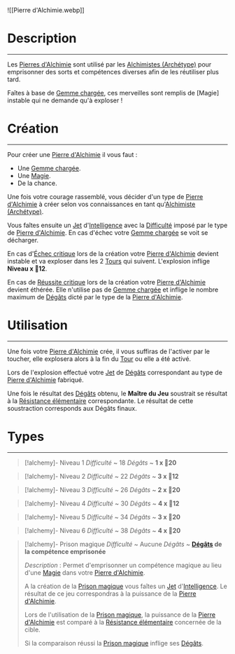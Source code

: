 ![[Pierre d'Alchimie.webp]]
# Description
---
Les [Pierres d'Alchimie]() sont utilisé par les [Alchimistes (Archétype)]() pour emprisonner des sorts et compétences diverses afin de les réutiliser plus tard.

Faîtes à base de [Gemme chargée](), ces merveilles sont remplis de [Magie] instable qui ne demande qu'à exploser !

# Création
---
Pour créer une [Pierre d'Alchimie]() il vous faut :
- Une [Gemme chargée]().
- Une [Magie]().
- De la chance.

Une fois votre courage rassemblé, vous décider d'un type de [Pierre d'Alchimie]() à créer selon vos connaissances en tant qu'[Alchimiste (Archétype)](=).

Vous faîtes ensuite un [Jet]() d'[Intelligence]() avec la [Difficulté]() imposé par le type de [Pierre d'Alchimie](). En cas d'échec votre [Gemme chargée]() se voit se décharger.

En cas d'[Échec critique]() lors de la création votre [Pierre d'Alchimie]() devient instable et va exploser dans les 2 [Tours]() qui suivent. L'explosion inflige **Niveau x 🎲12**.

En cas de [Réussite critique]() lors de la création votre [Pierre d'Alchimie]() devient éthérée. Elle n'utilise pas de [Gemme chargée]() et inflige le nombre maximum de [Dégâts]() dicté par le type de la [Pierre d'Alchimie]().

# Utilisation
---
Une fois votre [Pierre d'Alchimie]() crée, il vous suffiras de l'activer par le toucher, elle explosera alors à la fin du [Tour]() ou elle a été activé.

Lors de l'explosion effectué votre [Jet]() de [Dégâts]() correspondant au type de [Pierre d'Alchimie]() fabriqué.

Une fois le résultat des [Dégâts]() obtenu, le **Maître du Jeu** soustrait se résultat à la [Résistance élémentaire]() correspondante. Le résultat de cette soustraction corresponds aux Dégâts finaux.

# Types
---
>[!alchemy]- Niveau 1
>*Difficulté* ~ 18
>*Dégâts* ~ **1 x 🎲20**

>[!alchemy]- Niveau 2
>*Difficulté* ~ 22
>*Dégâts* ~ **3 x 🎲12**

>[!alchemy]- Niveau 3
>*Difficulté* ~ 26
>*Dégâts* ~ **2 x 🎲20**

>[!alchemy]- Niveau 4
>*Difficulté* ~ 30
>*Dégâts* ~ **4 x 🎲12**

>[!alchemy]- Niveau 5
>*Difficulté* ~ 34
>*Dégâts* ~ **3 x 🎲20**

>[!alchemy]- Niveau 6
>*Difficulté* ~ 38
>*Dégâts* ~ **4 x 🎲20**

>[!alchemy]- Prison magique
>*Difficulté* ~ Aucune
>*Dégâts* ~ **[Dégâts]() de la compétence emprisonée**
>
>*Description* :
>Permet d'emprisonner un compétence magique au lieu d'une [Magie]() dans votre [Pierre d'Alchimie]().
>
>A la création de la [Prison magique]() vous faîtes un [Jet]() d'[Intelligence](). Le résultat de ce jeu correspondras à la puissance de la [Pierre d'Alchimie]().
>
>Lors de l'utilisation de la [Prison magique](), la puissance de la [Pierre d'Alchimie]() est comparé à la [Résistance élémentaire]() concernée de la cible.
>
>Si la comparaison réussi la [Prison magique]() inflige ses [Dégâts]().

